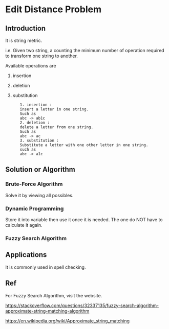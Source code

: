 # Edit Distance Problem
## Introduction
It is string metric. 

i.e. Given two string, a counting the minimum number of operation required to transform one string to another.

Available operations are 

1. insertion
2. deletion
3. substitution

          1. insertion : 
          insert a letter in one string.
          Such as 
          abc -> ab1c
          2. deletion :
          delete a letter from one string.
          Such as 
          abc -> ac
          3. substitution :
          Substitute a letter with one other letter in one string.
          such as 
          abc -> a1c
          
## Solution or Algorithm
### Brute-Force Algorithm
Solve it by viewing all possibles.

### Dynamic Programming
Store it into variable then use it once it is needed. The one do NOT have to calculate it again.

### Fuzzy Search Algorithm

## Applications
It is commonly used in spell checking.

## Ref
For Fuzzy Search Algorithm, visit the website.

https://stackoverflow.com/questions/32337135/fuzzy-search-algorithm-approximate-string-matching-algorithm

https://en.wikipedia.org/wiki/Approximate_string_matching

